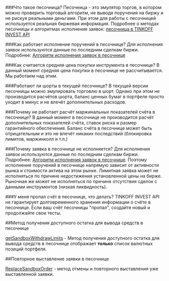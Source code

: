 ###Что такое песочница?
Песочница - это эмулятор торгов, в котором можно проверить торговый алгоритм,
не выводя поручения на биржу и не рискуя реальными деньгами. При этом для работы с
песочницей используется реальная биржевая информация. Подробнее о методах песочницы
и алгоритмах исполнения заявок: [песочница в TINKOFF INVEST API](/investAPI/head-sandbox)

###Как работает исполнение поручений в песочнице?
Для исполнения заявок используются данные по последним сделкам биржи. Подробнее:
[Алгоритм исполнения заявок в песочнице](/investAPI/head-sandbox#orderexecute)

###Как считается средняя цена покупки инструмента в песочнице?
В данный момент средняя цена покупки в песочнице не рассчитывается. Мы работаем над этим.

###Работают ли шорты в текущей песочнице?
В текущей версии песочницы можно эмулировать торговлю в шорт. Однако при этом не производится расчётов
шорта, баланс ценных бумаг в портфеле просто уходит в минус и не влечёт дополнительных расходов.

###Почему не работает расчёт маржинальных показателей счёта в песочнице?
В данный момент в песочнице не производится расчёт дополнительных показателей счёта, ставок риска и
размер гарантийного обеспечения. Баланс счёта в песочнице может быть отрицательным и это не влечёт
никаких последствий (блокировка лимитов, маржинколл и т.п.)

###Почему заявка в песочнице не исполняется?
Для исполнения заявок используются данные по последним сделкам биржи. Подробнее:
[Алгоритм исполнения заявок в песочнице](/investAPI/head-sandbox#orderexecute). Поэтому исполнение
поручений в песочнице напрямую зависит от активности рынка и стоимости актива на этом рынке.
Лимитная заявка может не исполняться по причине недостижения установленной цены на бирже. Рыночная же
может не исполняться по причине отсутствия сделок с данными инструментов (низкая ликвидность).

###У меня пропал счёт в песочнице, что делать?
TINKOFF INVEST API не гарантирует долговременного хранения информации о счёте в песочнице. Если ваш
счёт песочницы "пропал", создайте новый и продолжайте свои тесты. 

##Метод получения доступного остатка для вывода средств в песочнице

[getSandboxWithdrawLimits](/investAPI/sandbox/#getsandboxwithdrawlimits) - Метод получения доступного остатка для вывода средств в песочнице
отображает **только** список валютных позиций портфеля.

##Повторное выставление заявки в песочнице

[ReplaceSandboxOrder](/investAPI/sandbox/#replacesandboxorder) - метод отмены и повторного выставления уже выставленной заявки. 